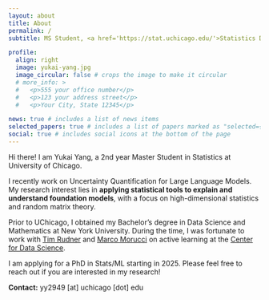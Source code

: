 ```yaml
---
layout: about
title: About
permalink: /
subtitle: MS Student, <a href='https://stat.uchicago.edu/'>Statistics Department</a>, <a href='https://www.uchicago.edu/en'>University of Chicago</a>

profile:
  align: right
  image: yukai-yang.jpg
  image_circular: false # crops the image to make it circular
  # more_info: >
  #   <p>555 your office number</p>
  #   <p>123 your address street</p>
  #   <p>Your City, State 12345</p>

news: true # includes a list of news items
selected_papers: true # includes a list of papers marked as "selected={true}"
social: true # includes social icons at the bottom of the page
---
```


<!-- Write your biography here. Tell the world about yourself. Link to your favorite [subreddit](http://reddit.com). You can put a picture in, too. The code is already in, just name your picture `prof_pic.jpg` and put it in the `img/` folder.

Put your address / P.O. box / other info right below your picture. You can also disable any of these elements by editing `profile` property of the YAML header of your `_pages/about.md`. Edit `_bibliography/papers.bib` and Jekyll will render your [publications page](/al-folio/publications/) automatically.

Link to your social media connections, too. This theme is set up to use [Font Awesome icons](https://fontawesome.com/) and [Academicons](https://jpswalsh.github.io/academicons/), like the ones below. Add your Facebook, Twitter, LinkedIn, Google Scholar, or just disable all of them. -->

Hi there! I am Yukai Yang, a 2nd year Master Student in Statistics at University of Chicago.

I recently work on Uncertainty Quantification for Large Language Models. My research interest lies in **applying statistical tools to explain and understand foundation models**, with a focus on high-dimensional statistics and random matrix theory.

Prior to UChicago, I obtained my Bachelor’s degree in Data Science and Mathematics at New York University. During the time, I was fortunate to work with [Tim Rudner](https://timrudner.com/) and [Marco Morucci](https://marcomorucci.com/bio/) on active learning at the [Center for Data Science](https://cds.nyu.edu/).

<!-- Outside of research, I enjoy swimming, badminton, and watching films. -->

I am applying for a PhD in Stats/ML starting in 2025. Please feel free to reach out if you are interested in my research!

**Contact:** yy2949 [at] uchicago [dot] edu